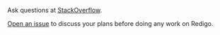 Ask questions at
[StackOverflow](https://stackoverflow.com/questions/ask?tags=go+redis).

[Open an issue](https://github.com/garyburd/redigo/issues/new) to discuss your
plans before doing any work on Redigo.
